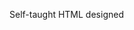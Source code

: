 Self-taught HTML designed
              
 
 
 
      
 
 
                                                                                                                                                                                                                                                      